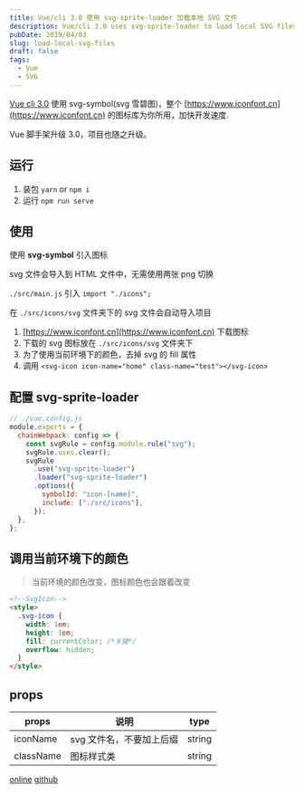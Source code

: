 ```yaml
---
title: Vue/cli 3.0 使用 svg-sprite-loader 加载本地 SVG 文件
description: Vue/cli 3.0 uses svg-sprite-loader to load local SVG files
pubDate: 2019/04/03
slug: load-local-svg-files
draft: false
tags:
  - Vue
  - SVG
---
```


[Vue cli 3.0](https://cli.vuejs.org/) 使用 svg-symbol(svg 雪碧图)，整个 [https://www.iconfont.cn](https://www.iconfont.cn) 的图标库为你所用，加快开发速度.

Vue 脚手架升级 3.0，项目也随之升级。

## 运行

1. 装包 `yarn` or `npm i`
2. 运行 `npm run serve`

## 使用

使用 **svg-symbol** 引入图标

svg 文件会导入到 HTML 文件中，无需使用两张 png 切换

`./src/main.js` 引入 `import "./icons";`

在 `./src/icons/svg` 文件夹下的 svg 文件会自动导入项目

1. [https://www.iconfont.cn](https://www.iconfont.cn) 下载图标
2. 下载的 svg 图标放在 `./src/icons/svg` 文件夹下
3. 为了使用当前环境下的颜色，去掉 svg 的 fill 属性
4. 调用 `<svg-icon icon-name="home" class-name="test"></svg-icon>`

## 配置 **svg-sprite-loader**

```js
// ./vue.config.js
module.exports = {
  chainWebpack: config => {
    const svgRule = config.module.rule("svg");
    svgRule.uses.clear();
    svgRule
      .use("svg-sprite-loader")
      .loader("svg-sprite-loader")
      .options({
        symbolId: "icon-[name]",
        include: ["./src/icons"],
      });
  },
};
```

## 调用当前环境下的颜色

> 当前环境的颜色改变，图标颜色也会跟着改变

```html
<!--SvgIcon-->
<style>
  .svg-icon {
    width: 1em;
    height: 1em;
    fill: currentColor; /*关键*/
    overflow: hidden;
  }
</style>
```

## props

| props     | 说明                     | type   |
| --------- | ------------------------ | ------ |
| iconName  | svg 文件名，不要加上后缀 | string |
| className | 图标样式类               | string |

[online](https://nusr.github.io/vue-svg/dist)
[github](https://github.com/nusr/vuecli3.0-svg)
